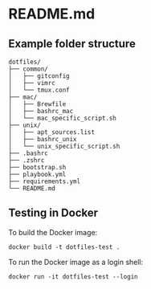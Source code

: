 # README.md

## Example folder structure

```
dotfiles/
├── common/
│   ├── gitconfig
│   ├── vimrc
│   └── tmux.conf
├── mac/
│   ├── Brewfile
│   ├── bashrc_mac
│   └── mac_specific_script.sh
├── unix/
│   ├── apt_sources.list
│   ├── bashrc_unix
│   └── unix_specific_script.sh
├── .bashrc
├── .zshrc
├── bootstrap.sh
├── playbook.yml
├── requirements.yml
└── README.md
```


## Testing in Docker

To build the Docker image:

    docker build -t dotfiles-test .

To run the Docker image as a login shell:

    docker run -it dotfiles-test --login
